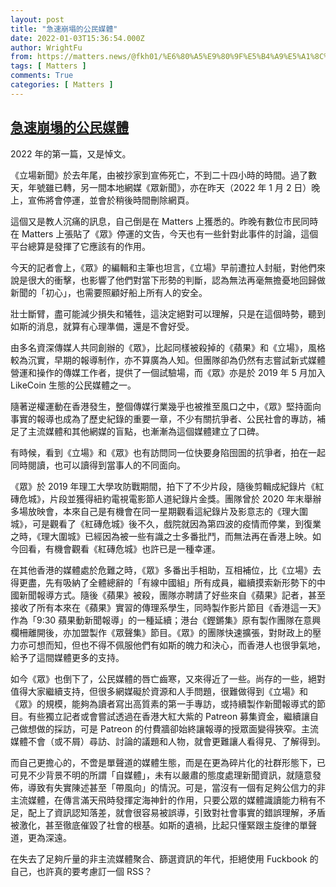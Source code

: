 ```yaml
---
layout: post
title: "急速崩塌的公民媒體"
date: 2022-01-03T15:36:54.000Z
author: WrightFu
from: https://matters.news/@fkh01/%E6%80%A5%E9%80%9F%E5%B4%A9%E5%A1%8C%E7%9A%84%E5%85%AC%E6%B0%91%E5%AA%92%E9%AB%94-bafyreiaulsdq4cvdwxfnw4udr7tzitlbnk7aej77yogiekvkftombjlkdm
tags: [ Matters ]
comments: True
categories: [ Matters ]
---
```

<!--1641224214000-->
[急速崩塌的公民媒體](https://matters.news/@fkh01/%E6%80%A5%E9%80%9F%E5%B4%A9%E5%A1%8C%E7%9A%84%E5%85%AC%E6%B0%91%E5%AA%92%E9%AB%94-bafyreiaulsdq4cvdwxfnw4udr7tzitlbnk7aej77yogiekvkftombjlkdm)
------

<div>
<p>2022 年的第一篇，又是悼文。</p><p>《立場新聞》於去年尾，由被抄家到宣佈死亡，不到二十四小時的時間。過了數天，年號雖已轉，另一間本地網媒《眾新聞》，亦在昨天（2022 年 1 月 2 日）晚上，宣佈將會停運，並會於稍後時間刪除網頁。</p><p>這個又是教人沉痛的訊息，自己倒是在 Matters 上獲悉的。昨晚有數位市民同時在 Matters 上張貼了《眾》停運的文告，今天也有一些針對此事件的討論，這個平台總算是發揮了它應該有的作用。</p><p>今天的記者會上，《眾》的編輯和主筆也坦言，《立場》早前遭拉人封艇，對他們來說是很大的衝擊，也影響了他們對當下形勢的判斷，認為無法再毫無擔憂地回歸做新聞的「初心」，也需要照顧好船上所有人的安全。</p><p>壯士斷臂，盡可能減少損失和犧牲，這決定絕對可以理解，只是在這個時勢，聽到如斯的消息，就算有心理準備，還是不會好受。</p><p>由多名資深傳媒人共同創辦的《眾》，比起同樣被殺掉的《蘋果》和《立場》，風格較為沉實，早期的報導制作，亦不算廣為人知。但團隊卻為仍然有志嘗試新式媒體營運和操作的傳媒工作者，提供了一個試驗場，而《眾》亦是於 2019 年 5 月加入 LikeCoin 生態的公民媒體之一。</p><p>隨著逆權運動在香港發生，整個傳媒行業幾乎也被推至風口之中，《眾》堅持面向事實的報導也成為了歷史紀錄的重要一章，不少有關抗爭者、公民社會的專訪，補足了主流媒體和其他網媒的盲點，也漸漸為這個媒體建立了口碑。</p><p>有時候，看到《立場》和《眾》也有訪問同一位快要身陷囹圄的抗爭者，拍在一起同時閱讀，也可以讀得到當事人的不同面向。</p><p>《眾》於 2019 年理工大學攻防戰期間，拍下了不少片段，隨後剪輯成紀錄片《紅磚危城》，片段並獲得紐約電視電影節人道紀錄片金獎。團隊曾於 2020 年末舉辦多場放映會，本來自己是有機會在同一星期觀看這紀錄片及影意志的《理大圍城》，可是觀看了《紅磚危城》後不久，戲院就因為第四波的疫情而停業，到復業之時，《理大圍城》已經因為被一些有識之士多番批鬥，而無法再在香港上映。如今回看，有機會觀看《紅磚危城》也許已是一種幸運。</p><p>在其他香港的媒體處於危難之時，《眾》多番出手相助，互相補位，比《立場》去得更盡，先有吸納了全體總辭的「有線中國組」所有成員，繼續摸索新形勢下的中國新聞報導方式。隨後《蘋果》被殺，團隊亦聘請了好些來自《蘋果》記者，甚至接收了所有本來在《蘋果》實習的傳理系學生，同時製作影片節目《香港這一天》作為「9:30 蘋果動新聞報導」的一種延續；港台《鏗鏘集》原有製作團隊在意興欄柵離開後，亦加盟製作《眾聲集》節目。《眾》的團隊快速擴張，對財政上的壓力亦可想而知，但也不得不佩服他們有如斯的魄力和決心，而香港人也很爭氣地，給予了這間媒體更多的支持。</p><p>如今《眾》也倒下了，公民媒體的唇亡齒寒，又來得近了一些。尚存的一些，絕對值得大家繼續支持，但很多網媒礙於資源和人手問題，很難做得到《立場》和《眾》的規模，能夠為讀者寫出高質素的第一手專訪，或持續製作新聞報導式的節目。有些獨立記者或會嘗試透過在香港大紅大紫的 Patreon 募集資金，繼續讓自己做想做的採訪，可是 Patreon 的付費牆卻始終讓報導的授眾面變得狹窄。主流媒體不會（或不屑）尋訪、討論的議題和人物，就會更難讓人看得見、了解得到。</p><p>而自己更擔心的，不啻是單聲道的媒體生態，而是在更為碎片化的社群形態下，已可見不少背景不明的所謂「自媒體」，未有以嚴肅的態度處理新聞資訊，就隨意發佈，導致有失實陳述甚至「帶風向」的情況。可是，當沒有一個有足夠公信力的非主流媒體，在傳言滿天飛時發揮定海神針的作用，只要公眾的媒體識讀能力稍有不足，配上了資訊認知落差，就會很容易被誤導，引致對社會事實的錯誤理解，矛盾被激化，甚至徹底催毀了社會的根基。如斯的遺禍，比起只懂緊跟主旋律的單聲道，更為深遠。</p><p>在失去了足夠斤量的非主流媒體聚合、篩選資訊的年代，拒絕使用 Fuckbook 的自己，也許真的要考慮訂一個 RSS？</p>
</div>

